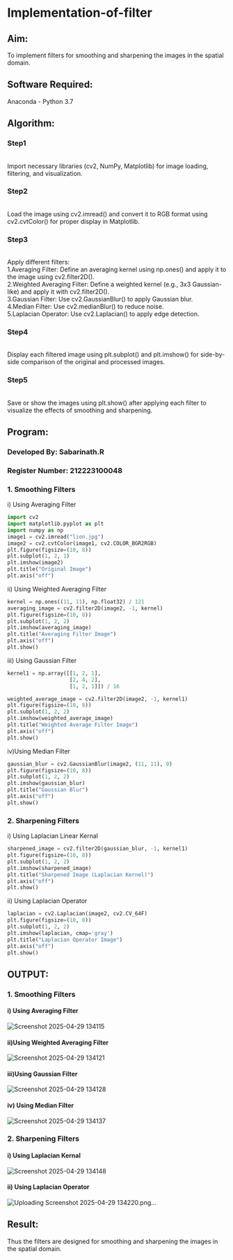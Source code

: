 # Implementation-of-filter
## Aim:
To implement filters for smoothing and sharpening the images in the spatial domain.

## Software Required:
Anaconda - Python 3.7

## Algorithm:
### Step1
</br>
Import necessary libraries (cv2, NumPy, Matplotlib) for image loading, filtering, and visualization.
</br> 

### Step2
</br>
Load the image using cv2.imread() and convert it to RGB format using cv2.cvtColor() for proper display in Matplotlib.
</br> 

### Step3
</br>
Apply different filters:
    <br>1.Averaging Filter: Define an averaging kernel using np.ones() and apply it to the image using cv2.filter2D().
    <br>2.Weighted Averaging Filter: Define a weighted kernel (e.g., 3x3 Gaussian-like) and apply it with cv2.filter2D().
    <br>3.Gaussian Filter: Use cv2.GaussianBlur() to apply Gaussian blur.
    <br>4.Median Filter: Use cv2.medianBlur() to reduce noise.
    <br>5.Laplacian Operator: Use cv2.Laplacian() to apply edge detection.
</br> 

### Step4
</br>
Display each filtered image using plt.subplot() and plt.imshow() for side-by-side comparison of the original and processed images.
</br> 

### Step5
</br>
Save or show the images using plt.show() after applying each filter to visualize the effects of smoothing and sharpening.
</br> 

## Program:
### Developed By: Sabarinath.R
### Register Number: 212223100048

### 1. Smoothing Filters

i) Using Averaging Filter
```Python
import cv2
import matplotlib.pyplot as plt
import numpy as np
image1 = cv2.imread("lion.jpg")
image2 = cv2.cvtColor(image1, cv2.COLOR_BGR2RGB)
plt.figure(figsize=(10, 8))
plt.subplot(1, 2, 1)
plt.imshow(image2)
plt.title("Original Image")
plt.axis("off")
```
ii) Using Weighted Averaging Filter
```Python
kernel = np.ones((11, 11), np.float32) / 121
averaging_image = cv2.filter2D(image2, -1, kernel)
plt.figure(figsize=(10, 8))
plt.subplot(1, 2, 2)
plt.imshow(averaging_image)
plt.title("Averaging Filter Image")
plt.axis("off")
plt.show()
```
iii) Using Gaussian Filter
```Python
kernel1 = np.array([[1, 2, 1],
                    [2, 4, 2],
                    [1, 2, 1]]) / 16

weighted_average_image = cv2.filter2D(image2, -1, kernel1)
plt.figure(figsize=(10, 8))
plt.subplot(1, 2, 2)
plt.imshow(weighted_average_image)
plt.title("Weighted Average Filter Image")
plt.axis("off")
plt.show()
```
iv)Using Median Filter
```Python
gaussian_blur = cv2.GaussianBlur(image2, (11, 11), 0)
plt.figure(figsize=(10, 8))
plt.subplot(1, 2, 2)
plt.imshow(gaussian_blur)
plt.title("Gaussian Blur")
plt.axis("off")
plt.show()
```

### 2. Sharpening Filters
i) Using Laplacian Linear Kernal
```Python
sharpened_image = cv2.filter2D(gaussian_blur, -1, kernel1)
plt.figure(figsize=(10, 8))
plt.subplot(1, 2, 2)
plt.imshow(sharpened_image)
plt.title("Sharpened Image (Laplacian Kernel)")
plt.axis("off")
plt.show()
```
ii) Using Laplacian Operator
```Python
laplacian = cv2.Laplacian(image2, cv2.CV_64F)
plt.figure(figsize=(10, 8))
plt.subplot(1, 2, 2)
plt.imshow(laplacian, cmap='gray')
plt.title("Laplacian Operator Image")
plt.axis("off")
plt.show()
```

## OUTPUT:
### 1. Smoothing Filters
#### i) Using Averaging Filter
![Screenshot 2025-04-29 134115](https://github.com/user-attachments/assets/fae51233-3ade-42ed-bf03-3d3032dea77d)


#### ii)Using Weighted Averaging Filter
![Screenshot 2025-04-29 134121](https://github.com/user-attachments/assets/d8aa804a-73f4-489e-a393-c5e6f99b4681)


#### iii)Using Gaussian Filter
![Screenshot 2025-04-29 134128](https://github.com/user-attachments/assets/b3d4384a-f7d1-4e49-8357-3746211e2d95)


#### iv) Using Median Filter
![Screenshot 2025-04-29 134137](https://github.com/user-attachments/assets/89dd3284-1390-48c5-ac13-bc7b4f5ebd64)


### 2. Sharpening Filters
#### i) Using Laplacian Kernal
![Screenshot 2025-04-29 134148](https://github.com/user-attachments/assets/6ff25320-a6f4-4f74-b118-07f7e3ca4059)


#### ii) Using Laplacian Operator
![Uploading Screenshot 2025-04-29 134220.png…]()

## Result:
Thus the filters are designed for smoothing and sharpening the images in the spatial domain.
